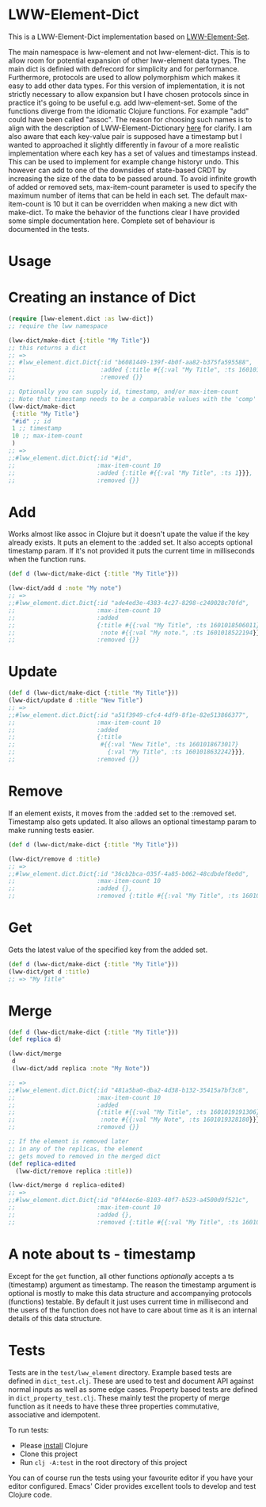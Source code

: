 # LWW-Element-Dict

This is a LWW-Element-Dict implementation based on [LWW-Element-Set](https://en.wikipedia.org/wiki/Conflict-free_replicated_data_type#LWW-Element-Set_(Last-Write-Wins-Element-Set)).

The main namespace is lww-element and not lww-element-dict. This is to allow room for potential expansion of other lww-element data types. The main dict is definied with defrecord for simplicity and for performance. Furthermore, protocols are used to allow polymorphism which makes it easy to add other data types. For this version of implementation, it is not strictly necessary to allow expansion but I have chosen protocols since in practice it's going to be useful e.g. add lww-element-set. Some of the functions diverge from the idiomatic Clojure functions. For example "add" could have been called "assoc". The reason for choosing such names is to align with the description of LWW-Element-Dictionary [here](https://github.com/GoodNotes/interviews/blob/master/software-engineering.md) for clarify.
I am also aware that each key-value pair is supposed have a timestamp but I wanted to approached it slightly differently in favour of a more realistic implementation where each key has a set of values and timestamps instead. This can be used to implement for example change historyr undo. This however can add to one of the downsides of state-based CRDT by increasing the size of the data to be passed around. To avoid infinite growth of added or removed sets, max-item-count parameter is used to specify the maximum number of items that can be held in each set. The default max-item-count is 10 but it can be overridden when making a new dict with make-dict. To make the behavior of the functions clear I have provided some simple documentation here. Complete set of behaviour is documented in the tests. 

# Usage

# Creating an instance of Dict
``` clojure
(require [lww-element.dict :as lww-dict])
;; require the lww namespace

(lww-dict/make-dict {:title "My Title"})
;; this returns a dict
;; =>
;; #lww_element.dict.Dict{:id "b6081449-139f-4b0f-aa82-b375fa595588",
;;                        :added {:title #{{:val "My Title", :ts 1601017478040}}},
;;                        :removed {}}

;; Optionally you can supply id, timestamp, and/or max-item-count
;; Note that timestamp needs to be a comparable values with the 'comp' function
(lww-dict/make-dict
 {:title "My Title"}
 "#id" ;; id
 1 ;; timestamp
 10 ;; max-item-count
 )
;; =>
;;#lww_element.dict.Dict{:id "#id",
;;                       :max-item-count 10
;;                       :added {:title #{{:val "My Title", :ts 1}}},
;;                       :removed {}}
 ```

# Add

Works almost like assoc in Clojure but it doesn't upate the value if the key already exists. It puts an element to the :added set. It also accepts optional timestamp param. If it's not provided it puts the current time in milliseconds when the function runs. 

``` clojure
(def d (lww-dict/make-dict {:title "My Title"}))

(lww-dict/add d :note "My note")
;; =>
;;#lww_element.dict.Dict{:id "ade4ed3e-4383-4c27-8298-c240028c70fd",
;;                       :max-item-count 10
;;                       :added
;;                       {:title #{{:val "My Title", :ts 1601018506011}},
;;                        :note #{{:val "My note.", :ts 1601018522194}}},
;;                       :removed {}}

```
# Update

``` clojure
(def d (lww-dict/make-dict {:title "My Title"}))
(lww-dict/update d :title "New Title")
;; =>
;;#lww_element.dict.Dict{:id "a51f3949-cfc4-4df9-8f1e-82e513866377",
;;                       :max-item-count 10
;;                       :added
;;                       {:title
;;                        #{{:val "New Title", :ts 1601018673017}
;;                          {:val "My Title", :ts 1601018632242}}},
;;                       :removed {}}
```

# Remove

If an element exists, it moves from the :added set to the :removed set. Timestamp also gets updated. It also allows an optional timestamp param to make running tests easier.

``` clojure
(def d (lww-dict/make-dict {:title "My Title"}))

(lww-dict/remove d :title)
;; =>
;;#lww_element.dict.Dict{:id "36cb2bca-035f-4a85-b062-48cdbdef8e0d",
;;                       :max-item-count 10
;;                       :added {},
;;                       :removed {:title #{{:val "My Title", :ts 1601018762901}}}}
```

# Get

Gets the latest value of the specified key from the added set.

``` clojure
(def d (lww-dict/make-dict {:title "My Title"}))
(lww-dict/get d :title)
;; => "My Title"
```

# Merge

``` clojure
(def d (lww-dict/make-dict {:title "My Title"}))
(def replica d)

(lww-dict/merge 
 d
 (lww-dict/add replica :note "My Note"))

;; =>
;;#lww_element.dict.Dict{:id "481a5ba0-dba2-4d38-b132-35415a7bf3c8",
;;                       :max-item-count 10
;;                       :added
;;                       {:title #{{:val "My Title", :ts 1601019191306}},
;;                        :note #{{:val "My Note", :ts 1601019328180}}},
;;                       :removed {}}

;; If the element is removed later
;; in any of the replicas, the element
;; gets moved to removed in the merged dict
(def replica-edited
  (lww-dict/remove replica :title))

(lww-dict/merge d replica-edited)
;; =>
;;#lww_element.dict.Dict{:id "0f44ec6e-8103-40f7-b523-a4500d9f521c",
;;                       :max-item-count 10
;;                       :added {},
;;                       :removed {:title #{{:val "My Title", :ts 1601019625069}}}}
```

# A note about ts - timestamp
Except for the `get` function, all other functions _optionally_ accepts a ts (timestamp) argument as timestamp. The reason the timestamp argument is optional is mostly to make this data structure and accompanying protocols (functions) testable. By default it just uses current time in millisecond and the users of the function does not have to care about time as it is an internal details of this data structure.

# Tests

Tests are in the `test/lww_element` directory.
Example based tests are defined in `dict_test.clj`. These are used to test and document API against normal inputs as well as some edge cases.
Property based tests are defined in `dict_property_test.clj`. These mainly test the property of merge function as it needs to have these three properties commutative, associative and idempotent. 

To run tests:
- Please [install](https://clojure.org/guides/getting_started#_clojure_installer_and_cli_tools) Clojure 
- Clone this project
- Run `clj -A:test` in the root directory of this project

You can of course run the tests using your favourite editor if you have your editor configured. Emacs' Cider provides excellent tools to develop and test Clojure code.
  
